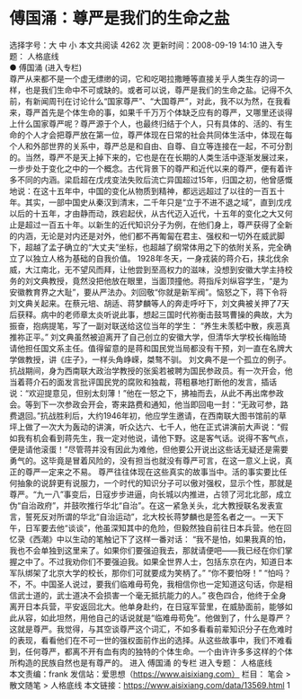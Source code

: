 # 傅国涌：尊严是我们的生命之盐

选择字号：大 中 小   本文共阅读 4262 次 更新时间：2008-09-19 14:10
进入专题： 人格底线  
● 傅国涌 (进入专栏)  
尊严从来都不是一个虚无缥缈的词，它和吃喝拉撒睡等直接关乎人类生存的词一样，也是我们生命中不可或缺的。或者可以说，尊严是我们的生命之盐。记得不久前，有新闻周刊在讨论什么“国家尊严”、“大国尊严”，对此，我不以为然，在我看来，尊严首先是个体生命的事，如果千千万万个体缺乏应有的尊严，又哪里还谈得上什么国家尊严呢？尊严源于个人，也最终归结于个人，只有具体的、活的、有生命的个人才会把尊严放在第一位，尊严体现在日常的社会共同体生活中，体现在每个人和外部世界的关系中，尊严总是和自由、自尊、自立等连接在一起，不可分割的。当然，尊严不是天上掉下来的，它也是在在长期的人类生活中逐渐发展过来，一步步处于变化之中的一个概念。古代背景下的尊严和近代以来的尊严，便有着许多不同的内涵。梁启超在戊戌变法失败后流亡异国超过15年，归国之初，他曾感慨地说：在这十五年中，中国的变化从物质到精神，都远远超过了以往的一百五十年。其实，一部中国史从秦汉到清末，二千年只是“立于不进不退之域”，直到戊戌以后的十五年，才由静而动，跌宕起伏，从古代迈入近代，十五年的变化之大又何止是超过一百五十年。以新生的近代知识分子为例，在他们身上，尊严获得了全新的内涵，无论是对内还是对外，他们都不再匍匐在君主、强权和一切外在威武脚下，超越了孟子确立的“大丈夫”坐标，也超越了纲常体用之下的依附关系，完全确立了以独立人格为基础的自我价值。
1928年冬天，一身戎装的蒋介石，挟北伐余威，大江南北，无不望风而拜，让他尝到至高权力的滋味，没想到安徽大学主持校务的刘文典教授，竟然没把他放在眼里，当面顶撞他。蒋指斥刘纵容学生，“是为安徽教育界之大耻”，要从严法办。刘回敬“你就是新军阀”。恼怒之下，蒋下令将刘文典关起来。在蔡元培、胡适、蒋梦麟等人的奔走呼吁下，刘文典被关押了7天后获释。病中的老师章太炎听说此事，想起三国时代祢衡击鼓骂曹操的典故，大为振奋，抱病提笔，写了一副对联送给这位当年的学生：
“养生未羡嵇中散，疾恶真推祢正平。”
刘文典虽然被迫离开了自己创立的安徽大学，但清华大学校长梅贻琦请他担任国文系主任。值得留意的是蒋和国民党当局都没有干预，刘一直在名牌大学做教授，讲《庄子》，一样头角峥嵘，桀骜不驯。
刘文典不是一个孤立的例子。抗战期间，身为西南联大政治学教授的张奚若被聘为国民参政员。有一次开会，他当着蒋介石的面发言批评国民党的腐败和独裁，蒋粗暴地打断他的发言，插话说：“欢迎提意见，但别太刻薄！”他在一怒之下，拂袖而去，从此不再出席参政会。等到下一次参政会开会，寄来路费和通知，他当即回电一封：“无政可参，路费退回。”抗战胜利后，大约1946年初，他应学生邀请，在西南联大图书馆前的草坪上做了一次大为轰动的讲演，听众达六、七千人，他在正式讲演前大声说：“假如我有机会看到蒋先生，我一定对他说，请他下野。这是客气话。说得不客气点，便是请他滚蛋！”尽管蒋并没有因此为难他，但他要公开说出这些话无疑还是需要勇气的。这毕竟是冒着风险的，没有担当也就没有尊严可言，在这一意义上说，真正的尊严一定来之不易。
尊严往往体现在这些真实的故事当中。活的事实要比任何抽象的说辞更有说服力，一个时代的知识分子可以傲对强权，显示个性，那就是尊严。“九一八”事变后，日寇步步进逼，向长城以内推进，占领了河北北部，成立伪“自治政府”，并鼓吹推行华北“自治”。在这一紧急关头，北大教授联名发表宣言，誓死反对所谓的华北“自治运动”，北大校长蒋梦麟也是签名者之一。一天下午，日军要去他“谈谈”，他虽深知其中的危险，但毅然独自前往日本兵营。他在回忆录《西潮》中以生动的笔触记下了这样一番对话：
“我不是怕，如果我真的怕，我也不会单独到这里来了。如果你们要强迫我去，那就请便吧——我已经在你们掌握之中了。不过我劝你们不要强迫我。如果全世界人士，包括东京在内，知道日本军队绑架了北京大学的校长，那你们可就要成为笑柄了。”
“你不要怕呀！”
“怕吗？不，不。中国圣人说过，要我们临难毋苟免，我相信你也一定知道这句话，你是相信武士道的，武士道决不会损害一个毫无抵抗能力的人。”
夜色四合，他终于全身离开日本兵营，平安返回北大。他单身赴约，在日寇军营里，在威胁面前，能够如此从容，如此坦然，用他自己的话说就是“临难毋苟免”。他做到了，什么是尊严？这就是尊严。我觉得，与其空谈尊严这个词汇，不如多看看前辈知识分子在危难时的表现，看看他们在不可一世的强权面前作出的选择。从这些故事中，我们不难看到，任何尊严，都离不开有血有肉的独特的个体生命。一个由许许多多这样的个体所构造的民族自然也是有尊严的。
进入 傅国涌 的专栏     进入专题： 人格底线  
本文责编：frank
发信站：爱思想（https://www.aisixiang.com）
栏目： 笔会 > 散文随笔 > 人格底线
本文链接：https://www.aisixiang.com/data/13569.html
1